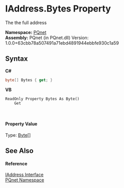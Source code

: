 # IAddress.Bytes Property 
 

The the full address

**Namespace:**&nbsp;<a href="fc4f881f-e121-9cf0-ed49-65bf6b5a005d">PQnet</a><br />**Assembly:**&nbsp;PQnet (in PQnet.dll) Version: 1.0.0+63cbb78a507491a71ebd4891944ebbfe930c1a59

## Syntax

**C#**<br />
``` C#
byte[] Bytes { get; }
```

**VB**<br />
``` VB
ReadOnly Property Bytes As Byte()
	Get
```

<br />

#### Property Value
Type: <a href="https://docs.microsoft.com/dotnet/api/system.byte" target="_blank" rel="noopener noreferrer">Byte</a>[]

## See Also


#### Reference
<a href="0d09dc6c-e06b-a49c-cc7d-919d9f4e2b9d">IAddress Interface</a><br /><a href="fc4f881f-e121-9cf0-ed49-65bf6b5a005d">PQnet Namespace</a><br />
